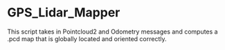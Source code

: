 # GPS_Lidar_Mapper
This script takes in Pointcloud2 and Odometry messages and computes a .pcd map that is globally located and oriented correctly.
